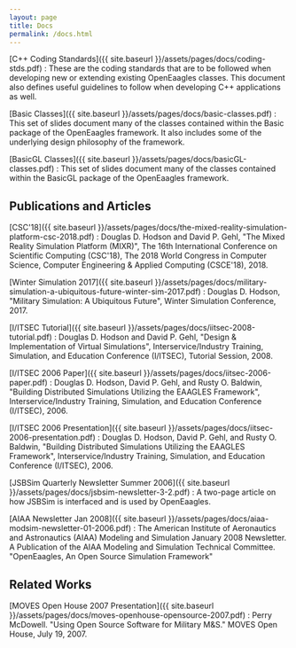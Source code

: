 ```yaml
---
layout: page
title: Docs
permalink: /docs.html
---
```

[C++ Coding Standards]({{ site.baseurl }}/assets/pages/docs/coding-stds.pdf) : These are the coding standards that are to be followed when developing new or extending existing OpenEaagles classes. This document also defines useful guidelines to follow when developing C++ applications as well.

[Basic Classes]({{ site.baseurl }}/assets/pages/docs/basic-classes.pdf) : This set of slides document many of the classes contained within the Basic package of the OpenEaagles framework. It also includes some of the underlying design philosophy of the framework.

[BasicGL Classes]({{ site.baseurl }}/assets/pages/docs/basicGL-classes.pdf) : This set of slides document many of the classes contained within the BasicGL package of the OpenEaagles framework.

## Publications and Articles
[CSC'18]({{ site.baseurl }}/assets/pages/docs/the-mixed-reality-simulation-platform-csc-2018.pdf) : Douglas D. Hodson and David P. Gehl, "The Mixed Reality Simulation Platform (MIXR)",  The 16th International Conference on Scientific Computing (CSC'18), The 2018 World Congress in Computer Science, Computer Engineering & Applied Computing (CSCE'18), 2018.

[Winter Simulation 2017]({{ site.baseurl }}/assets/pages/docs/military-simulation-a-ubiquitous-future-winter-sim-2017.pdf) : Douglas D. Hodson, "Military Simulation: A Ubiquitous Future", Winter Simulation Conference, 2017.

[I/ITSEC Tutorial]({{ site.baseurl }}/assets/pages/docs/iitsec-2008-tutorial.pdf) : Douglas D. Hodson and David P. Gehl, "Design & Implementation of Virtual Simulations", Interservice/Industry Training, Simulation, and Education Conference (I/ITSEC), Tutorial Session, 2008.

[I/ITSEC 2006 Paper]({{ site.baseurl }}/assets/pages/docs/iitsec-2006-paper.pdf) : Douglas D. Hodson, David P. Gehl, and Rusty O. Baldwin, "Building Distributed Simulations Utilizing the EAAGLES Framework", Interservice/Industry Training, Simulation, and Education Conference (I/ITSEC), 2006.

[I/ITSEC 2006 Presentation]({{ site.baseurl }}/assets/pages/docs/iitsec-2006-presentation.pdf) : Douglas D. Hodson, David P. Gehl, and Rusty O. Baldwin, "Building Distributed Simulations Utilizing the EAAGLES Framework", Interservice/Industry Training, Simulation, and Education Conference (I/ITSEC), 2006.

[JSBSim Quarterly Newsletter Summer 2006]({{ site.baseurl }}/assets/pages/docs/jsbsim-newsletter-3-2.pdf) : A two-page article on how JSBSim is interfaced and is used by OpenEaagles.

[AIAA Newsletter Jan 2008]({{ site.baseurl }}/assets/pages/docs/aiaa-modsim-newsletter-01-2006.pdf) : The American Institute of Aeronautics and Astronautics (AIAA) Modeling and Simulation January 2008 Newsletter. A Publication of the AIAA Modeling and Simulation Technical Committee. "OpenEaagles, An Open Source Simulation Framework"

## Related Works
[MOVES Open House 2007 Presentation]({{ site.baseurl }}/assets/pages/docs/moves-openhouse-opensource-2007.pdf)
 : Perry McDowell. "Using Open Source Software for Military M&S." MOVES Open House, July 19, 2007.

